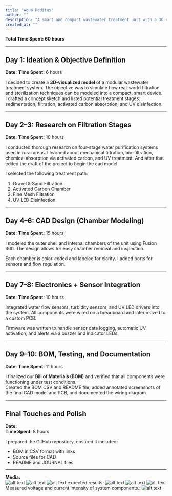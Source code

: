 ```yaml
---
title: "Aqua Reditus"
author: ""
description: "A smart and compact wastewater treatment unit with a 3D visualization design."
created_at: ""
---
```


**Total Time Spent: 60 hours**

---

## Day 1: Ideation & Objective Definition
**Date:** 
**Time Spent:** 6 hours  

I decided to create a **3D-visualized model** of a modular wastewater treatment system. The objective was to simulate how real-world filtration and sterilization techniques can be modeled into a compact, smart device.  
I drafted a concept sketch and listed potential treatment stages: sedimentation, filtration, activated carbon absorption, and UV disinfection.

---

## Day 2–3: Research on Filtration Stages  
**Date:** 
**Time Spent:** 10 hours  

I conducted thorough research on four-stage water purification systems used in rural areas. I learned about mechanical filtration, bio-filtration, chemical absorption via activated carbon, and UV treatment. And after that edited the draft of the project to begin the cad model  

I selected the following treatment path:
1. Gravel & Sand Filtration  
2. Activated Carbon Chamber  
3. Fine Mesh Filtration  
4. UV LED Disinfection  

---

## Day 4–6: CAD Design (Chamber Modeling)  
**Date:** 
**Time Spent:** 15 hours  

I modeled the outer shell and internal chambers of the unit using Fusion 360. The design allows for easy chamber removal and inspection.  

Each chamber is color-coded and labeled for clarity. I added ports for sensors and flow regulation.  


---

## Day 7–8: Electronics + Sensor Integration  
**Date:** 
**Time Spent:** 10 hours  

Integrated water flow sensors, turbidity sensors, and UV LED drivers into the system. All components were wired on a breadboard and later moved to a custom PCB.  

Firmware was written to handle sensor data logging, automatic UV activation, and alerts via a buzzer and indicator LEDs.



---

## Day 9–10: BOM, Testing, and Documentation  
**Date:** 
**Time Spent:** 11 hours  

I finalized our **Bill of Materials (BOM)** and verified that all components were functioning under test conditions.  
Created the BOM CSV and README file, added annotated screenshots of the final CAD model and PCB, and documented the wiring diagram.  


---

## Final Touches and Polish  
**Date:**  
**Time Spent:** 8 hours  

I prepared the GitHub repository, ensured it included:
- BOM in CSV format with links
- Source files for CAD
- README and JOURNAL files



---
**Media:**  
![alt text](image.png)
![alt text](iii.jpg)
![alt text](iiiii.jpg)
expected results:
![alt text](image-1.png)
![alt text](image-2.png)
![alt text](image-3.png)
Measured voltage and current intensity of system components.:
![alt text](image-4.png)